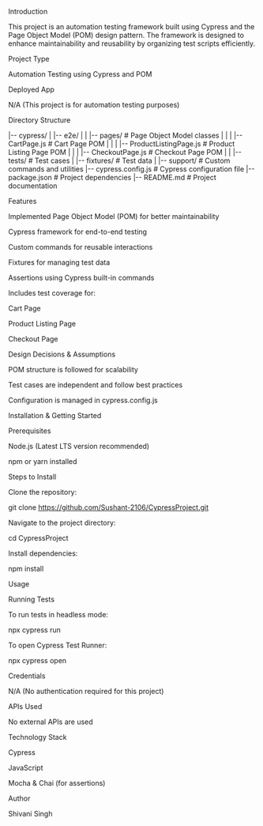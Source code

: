 Introduction

This project is an automation testing framework built using Cypress and the Page Object Model (POM) design pattern. The framework is designed to enhance maintainability and reusability by organizing test scripts efficiently.

Project Type

Automation Testing using Cypress and POM

Deployed App

N/A (This project is for automation testing purposes)

Directory Structure

|-- cypress/
|   |-- e2e/
|   |   |-- pages/        # Page Object Model classes
|   |   |   |-- CartPage.js           # Cart Page POM
|   |   |   |-- ProductListingPage.js # Product Listing Page POM
|   |   |   |-- CheckoutPage.js       # Checkout Page POM
|   |   |-- tests/        # Test cases
|   |-- fixtures/         # Test data
|   |-- support/          # Custom commands and utilities
|-- cypress.config.js     # Cypress configuration file
|-- package.json          # Project dependencies
|-- README.md             # Project documentation

Features

Implemented Page Object Model (POM) for better maintainability

Cypress framework for end-to-end testing

Custom commands for reusable interactions

Fixtures for managing test data

Assertions using Cypress built-in commands

Includes test coverage for:

Cart Page

Product Listing Page

Checkout Page

Design Decisions & Assumptions

POM structure is followed for scalability

Test cases are independent and follow best practices

Configuration is managed in cypress.config.js

Installation & Getting Started

Prerequisites

Node.js (Latest LTS version recommended)

npm or yarn installed

Steps to Install

Clone the repository:

git clone https://github.com/Sushant-2106/CypressProject.git

Navigate to the project directory:

cd CypressProject

Install dependencies:

npm install

Usage

Running Tests

To run tests in headless mode:

npx cypress run

To open Cypress Test Runner:

npx cypress open

Credentials

N/A (No authentication required for this project)

APIs Used

No external APIs are used

Technology Stack

Cypress

JavaScript

Mocha & Chai (for assertions)

Author

Shivani Singh
